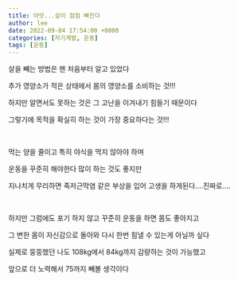 ```yaml
---
title: 아앗...살이 점점 빠진다
author: lee
date: 2022-09-04 17:54:00 +0800
categories: [자기계발, 운동]
tags: [운동]
---
```



<p data-ke-size="size16">살을 빼는 방법은 맨 처음부터 알고 있었다</p>
<p data-ke-size="size16">추가 영양소가 적은 상태에서 몸의 영양소를 소비하는 것!!!</p>
<p data-ke-size="size16">하지만 알면서도 못하는 것은 그 고난을 이겨내기 힘들기 때문이다</p>
<p data-ke-size="size16">그렇기에 목적을 확실히 하는 것이 가장 중요하다는 것!!!</p>
<p data-ke-size="size16">&nbsp;</p>
<p data-ke-size="size16">먹는 양을 줄이고 특히 야식을 먹지 않아야 하며</p>
<p data-ke-size="size16">운동을 꾸준히 해야한다 많이 하는 것도 좋지만</p>
<p data-ke-size="size16">지나치게 무리하면 족저근막염 같은 부상을 입어 고생을 하게된다....진짜로....</p>
<p data-ke-size="size16">&nbsp;</p>
<p data-ke-size="size16">하지만 그럼에도 포기 하지 않고 꾸준히 운동을 하면 몸도 좋아지고</p>
<p data-ke-size="size16">그 변한 몸이 자신감으로 돌아와 다시 한번 힘낼 수 있는게 아닐까 싶다</p>
<p data-ke-size="size16">실제로 뚱뚱했던 나도 108kg에서 84kg까지 감량하는 것이 가능했고</p>
<p data-ke-size="size16">앞으로 더 노력해서 75까지 빼볼 생각이다</p>
